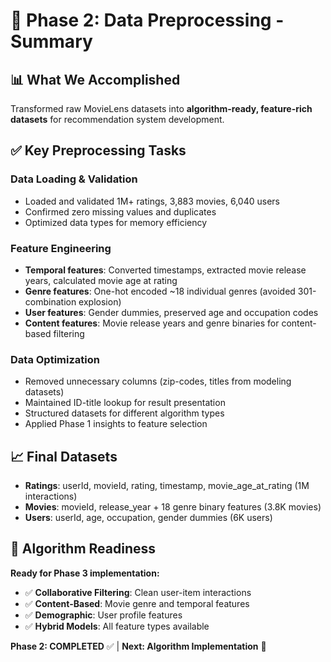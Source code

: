 # 🔧 Phase 2: Data Preprocessing - Summary

## 📊 **What We Accomplished**

Transformed raw MovieLens datasets into **algorithm-ready, feature-rich datasets** for recommendation system development.

## ✅ **Key Preprocessing Tasks**

### **Data Loading & Validation**
- Loaded and validated 1M+ ratings, 3,883 movies, 6,040 users
- Confirmed zero missing values and duplicates
- Optimized data types for memory efficiency

### **Feature Engineering**
- **Temporal features**: Converted timestamps, extracted movie release years, calculated movie age at rating
- **Genre features**: One-hot encoded ~18 individual genres (avoided 301-combination explosion)
- **User features**: Gender dummies, preserved age and occupation codes
- **Content features**: Movie release years and genre binaries for content-based filtering

### **Data Optimization**
- Removed unnecessary columns (zip-codes, titles from modeling datasets)
- Maintained ID-title lookup for result presentation
- Structured datasets for different algorithm types
- Applied Phase 1 insights to feature selection

## 📈 **Final Datasets**

- **Ratings**: userId, movieId, rating, timestamp, movie_age_at_rating (1M interactions)
- **Movies**: movieId, release_year + 18 genre binary features (3.8K movies)  
- **Users**: userId, age, occupation, gender dummies (6K users)

## 🎯 **Algorithm Readiness**

**Ready for Phase 3 implementation:**
- ✅ **Collaborative Filtering**: Clean user-item interactions
- ✅ **Content-Based**: Movie genre and temporal features  
- ✅ **Demographic**: User profile features
- ✅ **Hybrid Models**: All feature types available

**Phase 2: COMPLETED** ✅ | **Next: Algorithm Implementation** 🚀